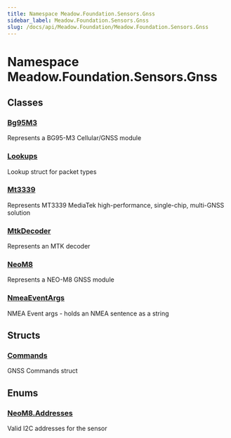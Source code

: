 ```yaml
---
title: Namespace Meadow.Foundation.Sensors.Gnss
sidebar_label: Meadow.Foundation.Sensors.Gnss
slug: /docs/api/Meadow.Foundation/Meadow.Foundation.Sensors.Gnss
---
```

# Namespace Meadow.Foundation.Sensors.Gnss
## Classes
### [Bg95M3](../Meadow.Foundation.Sensors.Gnss/Bg95M3)
Represents a BG95-M3 Cellular/GNSS module
### [Lookups](../Meadow.Foundation.Sensors.Gnss/Lookups)
Lookup struct for packet types
### [Mt3339](../Meadow.Foundation.Sensors.Gnss/Mt3339)
Represents MT3339 MediaTek high-performance, single-chip, multi-GNSS solution
### [MtkDecoder](../Meadow.Foundation.Sensors.Gnss/MtkDecoder)
Represents an MTK decoder
### [NeoM8](../Meadow.Foundation.Sensors.Gnss/NeoM8)
Represents a NEO-M8 GNSS module
### [NmeaEventArgs](../Meadow.Foundation.Sensors.Gnss/NmeaEventArgs)
NMEA Event args - holds an NMEA sentence as a string
## Structs
### [Commands](../Meadow.Foundation.Sensors.Gnss/Commands)
GNSS Commands struct
## Enums
### [NeoM8.Addresses](../Meadow.Foundation.Sensors.Gnss/NeoM8.Addresses)
Valid I2C addresses for the sensor
